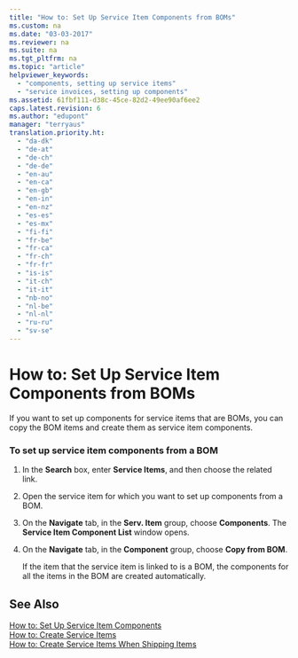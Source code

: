 ```yaml
---
title: "How to: Set Up Service Item Components from BOMs"
ms.custom: na
ms.date: "03-03-2017"
ms.reviewer: na
ms.suite: na
ms.tgt_pltfrm: na
ms.topic: "article"
helpviewer_keywords: 
  - "components, setting up service items"
  - "service invoices, setting up components"
ms.assetid: 61fbf111-d38c-45ce-82d2-49ee90af6ee2
caps.latest.revision: 6
ms.author: "edupont"
manager: "terryaus"
translation.priority.ht: 
  - "da-dk"
  - "de-at"
  - "de-ch"
  - "de-de"
  - "en-au"
  - "en-ca"
  - "en-gb"
  - "en-in"
  - "en-nz"
  - "es-es"
  - "es-mx"
  - "fi-fi"
  - "fr-be"
  - "fr-ca"
  - "fr-ch"
  - "fr-fr"
  - "is-is"
  - "it-ch"
  - "it-it"
  - "nb-no"
  - "nl-be"
  - "nl-nl"
  - "ru-ru"
  - "sv-se"
---
```

# How to: Set Up Service Item Components from BOMs
If you want to set up components for service items that are BOMs, you can copy the BOM items and create them as service item components.  
  
### To set up service item components from a BOM  
  
1.  In the **Search** box, enter **Service Items**, and then choose the related link.  
  
2.  Open the service item for which you want to set up components from a BOM.  
  
3.  On the **Navigate** tab, in the **Serv. Item** group, choose **Components**. The **Service Item Component List** window opens.  
  
4.  On the **Navigate** tab, in the **Component** group, choose **Copy from BOM**.  
  
     If the item that the service item is linked to is a BOM, the components for all the items in the BOM are created automatically.  
  
## See Also  
 [How to: Set Up Service Item Components](../Service/how-to-set-up-service-item-components.md)   
 [How to: Create Service Items](../Service/how-to-create-service-items.md)   
 [How to: Create Service Items When Shipping Items](../Service/how-to-create-service-items-when-shipping-items.md)